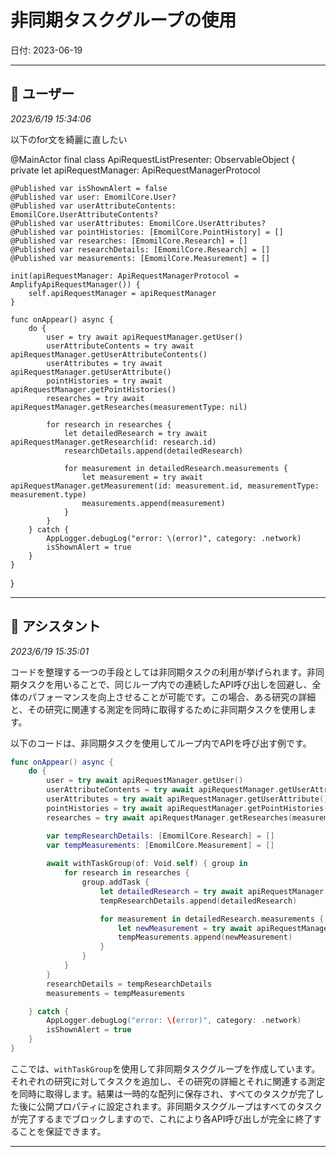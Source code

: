 # 非同期タスクグループの使用

日付: 2023-06-19

---

## 👤 ユーザー
*2023/6/19 15:34:06*

以下のfor文を綺麗に直したい


@MainActor
final class ApiRequestListPresenter: ObservableObject {
    private let apiRequestManager: ApiRequestManagerProtocol

    @Published var isShownAlert = false
    @Published var user: EmomilCore.User?
    @Published var userAttributeContents: EmomilCore.UserAttributeContents?
    @Published var userAttributes: EmomilCore.UserAttributes?
    @Published var pointHistories: [EmomilCore.PointHistory] = []
    @Published var researches: [EmomilCore.Research] = []
    @Published var researchDetails: [EmomilCore.Research] = []
    @Published var measurements: [EmomilCore.Measurement] = []

    init(apiRequestManager: ApiRequestManagerProtocol = AmplifyApiRequestManager()) {
        self.apiRequestManager = apiRequestManager
    }

    func onAppear() async {
        do {
            user = try await apiRequestManager.getUser()
            userAttributeContents = try await apiRequestManager.getUserAttributeContents()
            userAttributes = try await apiRequestManager.getUserAttribute()
            pointHistories = try await apiRequestManager.getPointHistories()
            researches = try await apiRequestManager.getResearches(measurementType: nil)

            for research in researches {
                let detailedResearch = try await apiRequestManager.getResearch(id: research.id)
                researchDetails.append(detailedResearch)

                for measurement in detailedResearch.measurements {
                    let measurement = try await apiRequestManager.getMeasurement(id: measurement.id, measurementType: measurement.type)
                    measurements.append(measurement)
                }
            }
        } catch {
            AppLogger.debugLog("error: \(error)", category: .network)
            isShownAlert = true
        }
    }
}

---

## 🤖 アシスタント
*2023/6/19 15:35:01*

コードを整理する一つの手段としては非同期タスクの利用が挙げられます。非同期タスクを用いることで、同じループ内での連続したAPI呼び出しを回避し、全体のパフォーマンスを向上させることが可能です。この場合、ある研究の詳細と、その研究に関連する測定を同時に取得するために非同期タスクを使用します。

以下のコードは、非同期タスクを使用してループ内でAPIを呼び出す例です。

```swift
func onAppear() async {
    do {
        user = try await apiRequestManager.getUser()
        userAttributeContents = try await apiRequestManager.getUserAttributeContents()
        userAttributes = try await apiRequestManager.getUserAttribute()
        pointHistories = try await apiRequestManager.getPointHistories()
        researches = try await apiRequestManager.getResearches(measurementType: nil)

        var tempResearchDetails: [EmomilCore.Research] = []
        var tempMeasurements: [EmomilCore.Measurement] = []
        
        await withTaskGroup(of: Void.self) { group in
            for research in researches {
                group.addTask {
                    let detailedResearch = try await apiRequestManager.getResearch(id: research.id)
                    tempResearchDetails.append(detailedResearch)

                    for measurement in detailedResearch.measurements {
                        let newMeasurement = try await apiRequestManager.getMeasurement(id: measurement.id, measurementType: measurement.type)
                        tempMeasurements.append(newMeasurement)
                    }
                }
            }
        }
        researchDetails = tempResearchDetails
        measurements = tempMeasurements

    } catch {
        AppLogger.debugLog("error: \(error)", category: .network)
        isShownAlert = true
    }
}
```

ここでは、`withTaskGroup`を使用して非同期タスクグループを作成しています。それぞれの研究に対してタスクを追加し、その研究の詳細とそれに関連する測定を同時に取得します。結果は一時的な配列に保存され、すべてのタスクが完了した後に公開プロパティに設定されます。非同期タスクグループはすべてのタスクが完了するまでブロックしますので、これにより各API呼び出しが完全に終了することを保証できます。

---
